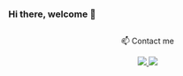 ### Hi there, welcome 👋
<!-- 
- 🔭 I’m currently working at Móveis Simonetti
- 🔭 I’m currently working with: PHP, ReactJS
- 🌱 I’m currently learning: ReactJS
 -->
##
<p align="center">📫 Contact me</p>
<p align="center">
  <a href="https://www.linkedin.com/in/victorcsdev" target="_blank">
      <img src="https://img.shields.io/badge/LinkedIn-blue?style=flat&logo=linkedin&labelColor=blue" />
  </a>
  <a href="https://app.rocketseat.com.br/me/victordev" target="_blank">
    <img src="https://img.shields.io/badge/-Rocketseat-%23121214" />
  </a>
</p>
